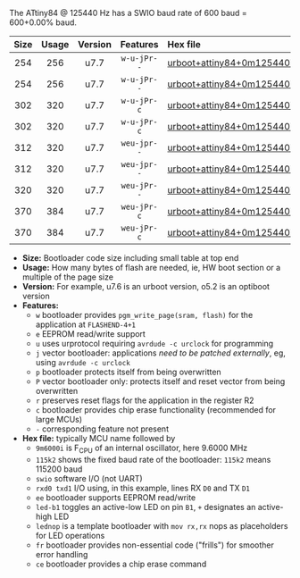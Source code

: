 The ATtiny84 @ 125440 Hz has a SWIO baud rate of 600 baud = 600+0.00% baud.

|Size|Usage|Version|Features|Hex file|
|:-:|:-:|:-:|:-:|:--|
|254|256|u7.7|`w-u-jPr--`|[urboot+attiny84+0m125440i++++0k6_swio_rxa3_txa2_led+a4.hex](https://raw.githubusercontent.com/stefanrueger/urboot.hex/main/mcus/attiny84/internal_oscillator/fint+0m125440_Hz/br++++0k6_bps/urboot+attiny84+0m125440i++++0k6_swio_rxa3_txa2_led+a4.hex)|
|254|256|u7.7|`w-u-jPr--`|[urboot+attiny84+0m125440i++++0k6_swio_rxa3_txa2_lednop.hex](https://raw.githubusercontent.com/stefanrueger/urboot.hex/main/mcus/attiny84/internal_oscillator/fint+0m125440_Hz/br++++0k6_bps/urboot+attiny84+0m125440i++++0k6_swio_rxa3_txa2_lednop.hex)|
|302|320|u7.7|`w-u-jPr-c`|[urboot+attiny84+0m125440i++++0k6_swio_rxa3_txa2_led+a4_fr_ce.hex](https://raw.githubusercontent.com/stefanrueger/urboot.hex/main/mcus/attiny84/internal_oscillator/fint+0m125440_Hz/br++++0k6_bps/urboot+attiny84+0m125440i++++0k6_swio_rxa3_txa2_led+a4_fr_ce.hex)|
|302|320|u7.7|`w-u-jPr-c`|[urboot+attiny84+0m125440i++++0k6_swio_rxa3_txa2_lednop_fr_ce.hex](https://raw.githubusercontent.com/stefanrueger/urboot.hex/main/mcus/attiny84/internal_oscillator/fint+0m125440_Hz/br++++0k6_bps/urboot+attiny84+0m125440i++++0k6_swio_rxa3_txa2_lednop_fr_ce.hex)|
|312|320|u7.7|`weu-jpr--`|[urboot+attiny84+0m125440i++++0k6_swio_rxa3_txa2_ee_led+a4.hex](https://raw.githubusercontent.com/stefanrueger/urboot.hex/main/mcus/attiny84/internal_oscillator/fint+0m125440_Hz/br++++0k6_bps/urboot+attiny84+0m125440i++++0k6_swio_rxa3_txa2_ee_led+a4.hex)|
|312|320|u7.7|`weu-jpr--`|[urboot+attiny84+0m125440i++++0k6_swio_rxa3_txa2_ee_lednop.hex](https://raw.githubusercontent.com/stefanrueger/urboot.hex/main/mcus/attiny84/internal_oscillator/fint+0m125440_Hz/br++++0k6_bps/urboot+attiny84+0m125440i++++0k6_swio_rxa3_txa2_ee_lednop.hex)|
|320|320|u7.7|`weu-jPr--`|[urboot+attiny84+0m125440i++++0k6_swio_rxa3_txa2_ee.hex](https://raw.githubusercontent.com/stefanrueger/urboot.hex/main/mcus/attiny84/internal_oscillator/fint+0m125440_Hz/br++++0k6_bps/urboot+attiny84+0m125440i++++0k6_swio_rxa3_txa2_ee.hex)|
|370|384|u7.7|`weu-jPr-c`|[urboot+attiny84+0m125440i++++0k6_swio_rxa3_txa2_ee_led+a4_fr_ce.hex](https://raw.githubusercontent.com/stefanrueger/urboot.hex/main/mcus/attiny84/internal_oscillator/fint+0m125440_Hz/br++++0k6_bps/urboot+attiny84+0m125440i++++0k6_swio_rxa3_txa2_ee_led+a4_fr_ce.hex)|
|370|384|u7.7|`weu-jPr-c`|[urboot+attiny84+0m125440i++++0k6_swio_rxa3_txa2_ee_lednop_fr_ce.hex](https://raw.githubusercontent.com/stefanrueger/urboot.hex/main/mcus/attiny84/internal_oscillator/fint+0m125440_Hz/br++++0k6_bps/urboot+attiny84+0m125440i++++0k6_swio_rxa3_txa2_ee_lednop_fr_ce.hex)|

- **Size:** Bootloader code size including small table at top end
- **Usage:** How many bytes of flash are needed, ie, HW boot section or a multiple of the page size
- **Version:** For example, u7.6 is an urboot version, o5.2 is an optiboot version
- **Features:**
  + `w` bootloader provides `pgm_write_page(sram, flash)` for the application at `FLASHEND-4+1`
  + `e` EEPROM read/write support
  + `u` uses urprotocol requiring `avrdude -c urclock` for programming
  + `j` vector bootloader: applications *need to be patched externally*, eg, using `avrdude -c urclock`
  + `p` bootloader protects itself from being overwritten
  + `P` vector bootloader only: protects itself and reset vector from being overwritten
  + `r` preserves reset flags for the application in the register R2
  + `c` bootloader provides chip erase functionality (recommended for large MCUs)
  + `-` corresponding feature not present
- **Hex file:** typically MCU name followed by
  + `9m6000i` is F<sub>CPU</sub> of an internal oscillator, here 9.6000 MHz
  + `115k2` shows the fixed baud rate of the bootloader: `115k2` means 115200 baud
  + `swio` software I/O (not UART)
  + `rxd0 txd1` I/O using, in this example, lines RX `D0` and TX `D1`
  + `ee` bootloader supports EEPROM read/write
  + `led-b1` toggles an active-low LED on pin `B1`, `+` designates an active-high LED
  + `lednop` is a template bootloader with `mov rx,rx` nops as placeholders for LED operations
  + `fr` bootloader provides non-essential code ("frills") for smoother error handling
  + `ce` bootloader provides a chip erase command
